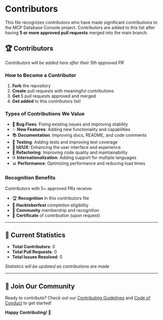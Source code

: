 # Contributors

This file recognizes contributors who have made significant contributions to the MCP Database Console project. Contributors are added to this list after having **5 or more approved pull requests** merged into the main branch.

## 🏆 Contributors

*Contributors will be added here after their 5th approved PR*

### How to Become a Contributor

1. **Fork** the repository
2. **Create** pull requests with meaningful contributions
3. **Get** 5 pull requests approved and merged
4. **Get added** to this contributors list!

### Types of Contributions We Value

- 🐛 **Bug Fixes**: Fixing existing issues and improving stability
- ✨ **New Features**: Adding new functionality and capabilities
- 📚 **Documentation**: Improving docs, README, and code comments
- 🧪 **Testing**: Adding tests and improving test coverage
- 🎨 **UI/UX**: Enhancing the user interface and experience
- 🔧 **Refactoring**: Improving code quality and maintainability
- 🌐 **Internationalization**: Adding support for multiple languages
- 📊 **Performance**: Optimizing performance and reducing load times

### Recognition Benefits

Contributors with 5+ approved PRs receive:
- 🏆 **Recognition** in this contributors file
- 🎉 **Hacktoberfest** completion eligibility
- 🤝 **Community** membership and recognition
- 📜 **Certificate** of contribution (upon request)

---

## 🎯 Current Statistics

- **Total Contributors**: 0
- **Total Pull Requests**: 0
- **Total Issues Resolved**: 0

*Statistics will be updated as contributions are made*

---

## 🤝 Join Our Community

Ready to contribute? Check out our [Contributing Guidelines](CONTRIBUTING.md) and [Code of Conduct](CODE_OF_CONDUCT.md) to get started!

**Happy Contributing! 🚀**
